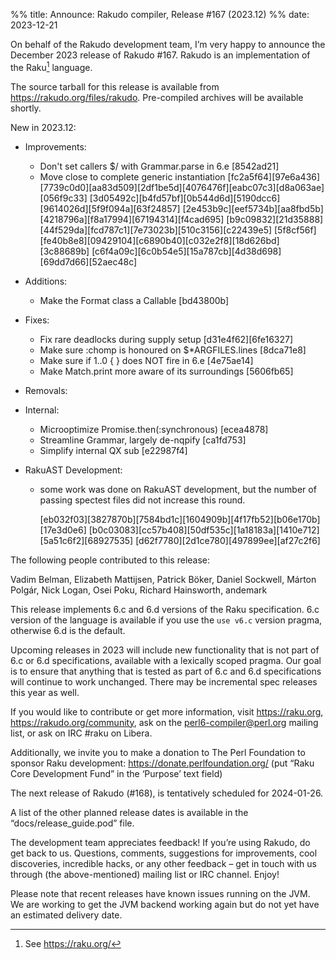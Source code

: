 %% title: Announce: Rakudo compiler, Release #167 (2023.12)
%% date: 2023-12-21

On behalf of the Rakudo development team, I’m very happy to announce the
December 2023 release of Rakudo #167. Rakudo is an implementation of
the Raku[^1] language.

The source tarball for this release is available from
<https://rakudo.org/files/rakudo>.
Pre-compiled archives will be available shortly.

New in 2023.12:

+ Improvements:
    + Don't set callers $/ with Grammar.parse in 6.e [8542ad21]
    + Move close to complete generic instantiation [fc2a5f64][97e6a436]
      [7739c0d0][aa83d509][2df1be5d][4076476f][eabc07c3][d8a063ae][056f9c33]
      [3d05492c][b4fd57bf][0b544d6d][5190dcc6][9614026d][5f9f094a][63f24857]
      [2e453b9c][eef5734b][aa8fbd5b][4218796a][f8a17994][67194314][f4cad695]
      [b9c09832][21d35888][44f529da][fcd787c1][7e73023b][510c3156][c22439e5]
      [5f8cf56f][fe40b8e8][09429104][c6890b40][c032e2f8][18d626bd][3c88689b]
      [c6f4a09c][6c0b54e5][15a787cb][4d38d698][69dd7d66][52aec48c]

+ Additions:
    + Make the Format class a Callable [bd43800b]

+ Fixes:
    + Fix rare deadlocks during supply setup [d31e4f62][6fe16327]
    + Make sure :chomp is honoured on $*ARGFILES.lines [8dca71e8]
    + Make sure if 1..0 { } does NOT fire in 6.e [4e75ae14]
    + Make Match.print more aware of its surroundings [5606fb65]

+ Removals:

+ Internal:
    + Microoptimize Promise.then(:synchronous) [ecea4878]
    + Streamline Grammar, largely de-nqpify [ca1fd753]
    + Simplify internal QX sub [e22987f4]

+ RakuAST Development:
    + some work was done on RakuAST development, but the number of passing
      spectest files did not increase this round.

      [eb032f03][3827870b][7584bd1c][1604909b][4f17fb52][b06e170b][17e3d0e6]
      [b0c03083][cc57b408][50df535c][1a18183a][1410e712][5a51c6f2][68927535]
      [d62f7780][2d1ce780][497899ee][af27c2f6]

The following people contributed to this release:

Vadim Belman, Elizabeth Mattijsen, Patrick Böker, Daniel Sockwell,
Márton Polgár, Nick Logan, Osei Poku, Richard Hainsworth, andemark

This release implements 6.c and 6.d versions of the Raku specification.
6.c version of the language is available if you use the `use v6.c`
version pragma, otherwise 6.d is the default.

Upcoming releases in 2023 will include new functionality that is not
part of 6.c or 6.d specifications, available with a lexically scoped
pragma. Our goal is to ensure that anything that is tested as part of
6.c and 6.d specifications will continue to work unchanged. There may
be incremental spec releases this year as well.

If you would like to contribute or get more information, visit
<https://raku.org>, <https://rakudo.org/community>, ask on the
<perl6-compiler@perl.org> mailing list, or ask on IRC #raku on Libera.

Additionally, we invite you to make a donation to The Perl Foundation
to sponsor Raku development: <https://donate.perlfoundation.org/>
(put “Raku Core Development Fund” in the ‘Purpose’ text field)

The next release of Rakudo (#168), is tentatively scheduled for 2024-01-26.

A list of the other planned release dates is available in the
“docs/release_guide.pod” file.

The development team appreciates feedback! If you’re using Rakudo, do
get back to us. Questions, comments, suggestions for improvements, cool
discoveries, incredible hacks, or any other feedback – get in touch with
us through (the above-mentioned) mailing list or IRC channel. Enjoy!

Please note that recent releases have known issues running on the JVM.
We are working to get the JVM backend working again but do not yet have
an estimated delivery date.

[^1]: See <https://raku.org/>
